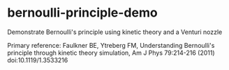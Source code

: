 # bernoulli-principle-demo
Demonstrate Bernoulli's principle using kinetic theory and a Venturi nozzle

Primary reference:  Faulkner BE, Ytreberg FM, Understanding Bernoulli's principle through kinetic theory simulation, Am J Phys 79:214-216 (2011) doi:10.1119/1.3533216
